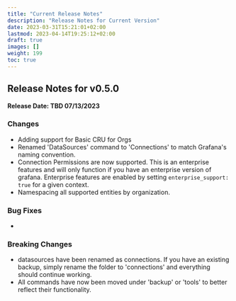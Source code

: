 ```yaml
---
title: "Current Release Notes"
description: "Release Notes for Current Version"
date: 2023-03-31T15:21:01+02:00
lastmod: 2023-04-14T19:25:12+02:00
draft: true
images: []
weight: 199
toc: true
---
```


##  Release Notes for v0.5.0

**Release Date: TBD 07/13/2023**


### Changes
  - Adding support for Basic CRU for Orgs
  - Renamed 'DataSources' command to 'Connections' to match Grafana's naming convention.
  - Connection Permissions are now supported.  This is an enterprise features and will only function if you have an enterprise version of grafana.  Enterprise features are enabled by setting `enterprise_support: true` for a given context.
  - Namespacing all supported entities by organization.


### Bug Fixes
  -


### Breaking Changes
  - datasources have been renamed as connections.  If you have an existing backup, simply rename the folder to 'connections' and everything should continue working.
  - All commands have now been moved under 'backup' or 'tools' to better reflect their functionality.

